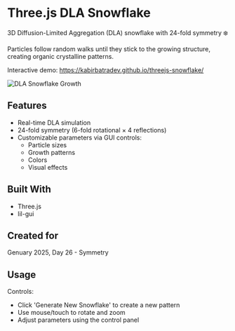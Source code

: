 # Three.js DLA Snowflake

3D Diffusion-Limited Aggregation (DLA) snowflake with 24-fold symmetry ❄️

Particles follow random walks until they stick to the growing structure, creating organic crystalline patterns.

Interactive demo: https://kabirbatradev.github.io/threejs-snowflake/

![DLA Snowflake Growth](./threejs-snowflake.gif)

## Features
- Real-time DLA simulation
- 24-fold symmetry (6-fold rotational × 4 reflections)
- Customizable parameters via GUI controls:
  - Particle sizes
  - Growth patterns
  - Colors
  - Visual effects

## Built With
- Three.js
- lil-gui

## Created for
Genuary 2025, Day 26 - Symmetry

## Usage
Controls:
- Click 'Generate New Snowflake' to create a new pattern
- Use mouse/touch to rotate and zoom
- Adjust parameters using the control panel